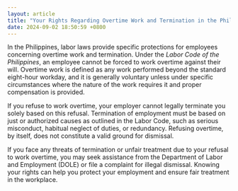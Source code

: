```yaml
---
layout: article
title: "Your Rights Regarding Overtime Work and Termination in the Philippines"
date: 2024-09-02 18:50:59 +0800
---
```


<p>In the Philippines, labor laws provide specific protections for employees concerning overtime work and termination. Under the <em>Labor Code of the Philippines</em>, an employee cannot be forced to work overtime against their will. Overtime work is defined as any work performed beyond the standard eight-hour workday, and it is generally voluntary unless under specific circumstances where the nature of the work requires it and proper compensation is provided.</p><p>If you refuse to work overtime, your employer cannot legally terminate you solely based on this refusal. Termination of employment must be based on just or authorized causes as outlined in the Labor Code, such as serious misconduct, habitual neglect of duties, or redundancy. Refusing overtime, by itself, does not constitute a valid ground for dismissal.</p><p>If you face any threats of termination or unfair treatment due to your refusal to work overtime, you may seek assistance from the Department of Labor and Employment (DOLE) or file a complaint for illegal dismissal. Knowing your rights can help you protect your employment and ensure fair treatment in the workplace.</p>